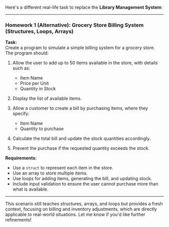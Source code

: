 Here's a different real-life task to replace the **Library Management System**:

---

### **Homework 1 (Alternative): Grocery Store Billing System (Structures, Loops, Arrays)**  
**Task:**  
Create a program to simulate a simple billing system for a grocery store. The program should:  
1. Allow the user to add up to 50 items available in the store, with details such as:  
   - Item Name  
   - Price per Unit  
   - Quantity in Stock  

2. Display the list of available items.  
3. Allow a customer to create a bill by purchasing items, where they specify:  
   - Item Name  
   - Quantity to purchase  

4. Calculate the total bill and update the stock quantities accordingly.  
5. Prevent the purchase if the requested quantity exceeds the stock.  

**Requirements:**  
- Use a `struct` to represent each item in the store.  
- Use an array to store multiple items.  
- Use loops for adding items, generating the bill, and updating stock.  
- Include input validation to ensure the user cannot purchase more than what is available.

--- 

This scenario still teaches structures, arrays, and loops but provides a fresh context, focusing on billing and inventory adjustments, which are directly applicable to real-world situations. Let me know if you'd like further refinements!